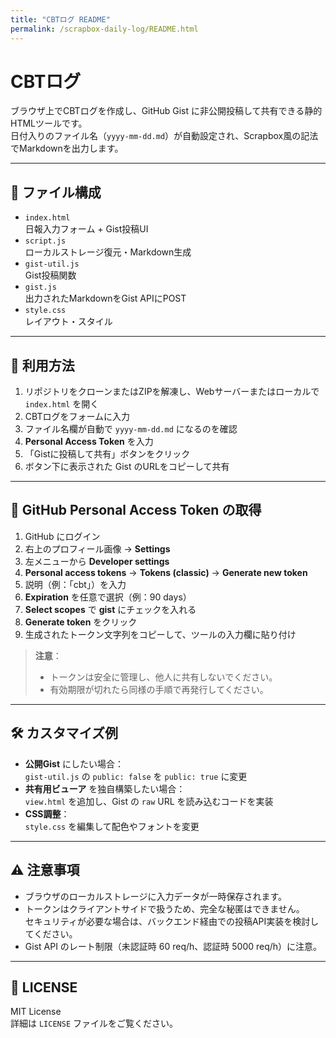 ```yaml
---
title: "CBTログ README"
permalink: /scrapbox-daily-log/README.html
---
```


# CBTログ

ブラウザ上でCBTログを作成し、GitHub Gist に非公開投稿して共有できる静的HTMLツールです。  
日付入りのファイル名（`yyyy-mm-dd.md`）が自動設定され、Scrapbox風の記法でMarkdownを出力します。

---

## 🔧 ファイル構成

- `index.html`  
  日報入力フォーム + Gist投稿UI
- `script.js`  
  ローカルストレージ復元・Markdown生成
- `gist-util.js`  
  Gist投稿関数
- `gist.js`  
  出力されたMarkdownをGist APIにPOST
- `style.css`  
  レイアウト・スタイル

---

## 🚀 利用方法

1. リポジトリをクローンまたはZIPを解凍し、Webサーバーまたはローカルで `index.html` を開く  
2. CBTログをフォームに入力  
3. ファイル名欄が自動で `yyyy-mm-dd.md` になるのを確認  
4. **Personal Access Token** を入力  
5. 「Gistに投稿して共有」ボタンをクリック  
6. ボタン下に表示された Gist のURLをコピーして共有

---

## 🔑 GitHub Personal Access Token の取得

1. GitHub にログイン  
2. 右上のプロフィール画像 → **Settings**  
3. 左メニューから **Developer settings**  
4. **Personal access tokens** → **Tokens (classic)** → **Generate new token**  
5. 説明（例：「cbt」）を入力  
6. **Expiration** を任意で選択（例：90 days）  
7. **Select scopes** で **gist** にチェックを入れる  
8. **Generate token** をクリック  
9. 生成されたトークン文字列をコピーして、ツールの入力欄に貼り付け

> **注意**：  
> - トークンは安全に管理し、他人に共有しないでください。  
> - 有効期限が切れたら同様の手順で再発行してください。

---

## 🛠 カスタマイズ例

- **公開Gist** にしたい場合：  
  `gist-util.js` の `public: false` を `public: true` に変更
- **共有用ビューア** を独自構築したい場合：  
  `view.html` を追加し、Gist の `raw` URL を読み込むコードを実装
- **CSS調整**：  
  `style.css` を編集して配色やフォントを変更

---

## ⚠️ 注意事項

- ブラウザのローカルストレージに入力データが一時保存されます。  
- トークンはクライアントサイドで扱うため、完全な秘匿はできません。  
  セキュリティが必要な場合は、バックエンド経由での投稿API実装を検討してください。
- Gist API のレート制限（未認証時 60 req/h、認証時 5000 req/h）に注意。

---

## 📄 LICENSE

MIT License  
詳細は `LICENSE` ファイルをご覧ください。
